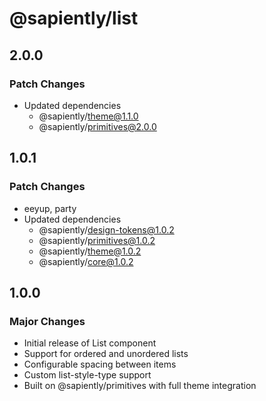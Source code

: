 # @sapiently/list

## 2.0.0

### Patch Changes

- Updated dependencies
  - @sapiently/theme@1.1.0
  - @sapiently/primitives@2.0.0

## 1.0.1

### Patch Changes

- eeyup, party
- Updated dependencies
  - @sapiently/design-tokens@1.0.2
  - @sapiently/primitives@1.0.2
  - @sapiently/theme@1.0.2
  - @sapiently/core@1.0.2

## 1.0.0

### Major Changes

- Initial release of List component
- Support for ordered and unordered lists
- Configurable spacing between items
- Custom list-style-type support
- Built on @sapiently/primitives with full theme integration
